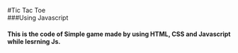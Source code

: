 #Tic Tac Toe
<br>
###Using Javascript
<br>
#### This is the code of Simple game made by using HTML, CSS and Javascript while lesrning Js.
